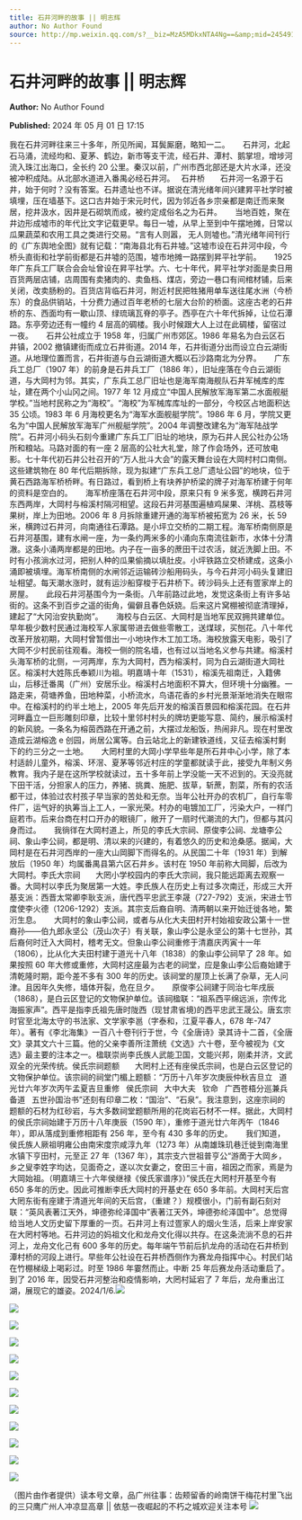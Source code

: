 ```yaml
---
title: 石井河畔的故事 || 明志辉
author: No Author Found
source: http://mp.weixin.qq.com/s?__biz=MzA5MDkxNTA4Ng==&amp;mid=2454915045&amp;idx=1&amp;sn=909b4459e299e1422224fd086d6b3cb6&amp;chksm=87a3cf84b0d44692cb37ffb353ffb24d8128beb0837cf76740d3e35179ab2b96653bcc01c722#rd
---
```


# 石井河畔的故事 || 明志辉

**Author:** No Author Found

**Published:** 2024 年 05 月 01 日 17:15

我在石井河畔往来三十多年，所见所闻，耳鬓厮磨，略知一二。      石井河，北起石马涌，流经均和、夏茅、鹤边，新市等支干流，经石井、潭村、鹅掌坦，增埗河流入珠江出海口，全长约 20 公里。秦汉以前，广州市西北部还是大片水泽，还没被冲积成陆。从北部水道进入番禺必经石井河。   石井桥       石井河一名源于石井，始于何时？没有答案。石井遗址也不详。据说在清光绪年间兴建昇平社学时被填埋，压在墙基下。这口古井始于宋元时代，因为邻近各乡宗亲都是南迁而来聚居，挖井汲水，因井是石砌筑而成，被约定成俗名之为石井。      当地百姓，聚在井边形成墟市的年代比文字记载更早。每日一墟，从早上至到中午摆地摊，日常以瓜果蔬菜和农用工具之类进行交易。“言有人则嚣，
无人则墟也。”清光绪年间刊行的《广东舆地全图》就有记载：“南海县北有石井墟。”这墟市设在石井河中段，今桥头直街和社学前街都是石井墟的范围，墟市地摊一路摆到昇平社学前。      1925 年广东兵工厂联合会会址曾设在昇平社学。六、七十年代，昇平社学对面是卖日用百货两层店铺，店周围有卖猪肉的、卖鱼档、煤店，旁边一巷口有间棺材铺，后来关闭，改卖肠粉的。百货店背临石井河，附近村民把牲猪用单车送往尾水洲（今桥东）的食品供销站，十分费力通过百年老桥的七层大台阶的桥面。这座古老的石井桥的东、西面均有一歇山顶、绿琉璃瓦脊的亭子。西亭在六十年代拆掉，让位石潭路。东亭旁边还有一幢约 4 层高的碉楼。我小时候跟大人上过在此碉楼，留宿过一夜。      石井公社成立于 1958 年，归属广州市郊区。1986 年易名为白云区石井镇，2002 撤镇建街而成立石井街道。2014 年，石井街道分出而设立白云湖街道。从地理位置而言，石井街道与白云湖街道大概以石沙路南北为分界。      广东兵工总厂（1907 年）的前身是石井兵工厂（1886 年），旧址座落在今白云湖街道，与大岡村为邻。其实，广东兵工总厂旧址也是海军南海舰队石井军械库的库址，建在两个小山冈之间。1977 年 12 月成立“中国人民解放军海军第二水面舰艇学校。”当地村民称之为“海校”。“海校”为军械库库址的一部分，今校区占地面积达 35 公顷。1983 年 6 月海校更名为“海军水面舰艇学院”。1986 年 6 月，学院又更名为“中国人民解放军海军广州舰艇学院”。2004 年调整改建名为“海军陆战学院”。石井河小码头石刻今重建广东兵工厂旧址的地块，原为石井人民公社办公场所和粮站。马路对面的有一座 2 层高的公社大礼堂，除了作会场外，还可放电影。七十年代初石井公社召开的“万人批斗大会”的露天舞台设在大岡村村口南侧。这些建筑物在 80 年代后期拆除，现为拟建“广东兵工总厂遗址公园”的地块，位于黄石西路海军桥桥畔。有日路过，看到桥上有块养护桥梁的牌子对海军桥建于何年的资料是空白的。      海军桥座落在石井河中段，原来只有 9 米多宽，横跨石井河东西两岸，大岡村与榕溪村隔河相望。这段石井河基围遍植鸡屎果、洋桃、荔枝等果树，岸上为田地。2006 年 8 月拆除重建开通的海军桥被拓宽为 26 米，长 59 米，横跨过石井河，向南通往石潭路。是小坪立交桥的二期工程。海军桥南侧原是石井河基围，建有水闸一座，为一条约两米多的小涌向东南流往新市，水体十分清澈。这条小涌两岸都是的田地。内子在一亩多的蔗田干过农活，就近洗脚上田。不时有小孩淌水过河，把别人种的瓜果偷摘以填肚皮。小坪铁路立交桥建成，这条小涌即被填埋。海军桥南侧的水闸邻近运输砖沙船用码头，与今石井河小码头复建旧址相望。每天潮水涨时，就有运沙船穿梭于石井桥下。砖沙码头上还有疍家岸上的房屋。      此段石井河基围今为一条街。八年前路过此地，发觉这条街上有许多站街的。这条不到百步之遥的街角，偏僻且春色妖娆。后来这片窝棚被彻底清理掉，建起了“大冈治安执勤岗”。      海校与白云区、大岡村是当地军民双拥共建单位。早年极少数村民通过海校军人家属带进去做些零散工，送煤球，买刨花。八十年代改革开放初期，大岡村曾暂借出一小地块作木工加工场。海校放露天电影，吸引了大岡不少村民前往观看。海校一侧的院名墙，也有过以当地名义参与共建。榕溪村头海军桥的北侧，一河两岸，东为大岡村，西为榕溪村，同为白云湖街道大岡社区。榕溪村大姓陈氏奉颖川为祖。明嘉靖十年（1531），榕溪先祖南迁，入籍佛山，后移迁番禺（广州）安居乐业。榕溪村占地面积不算大，但环境十分幽雅。一路走来，荷塘养鱼，田地种菜，小桥流水，鸟语花香的乡村光景渐渐地消失在眼帘中。在榕溪村的约半土地上，2005 年先后开发的榕溪百景园和榕溪花园。在石井河畔矗立一巨形雕刻印章，比较十里邻村村头的牌坊更能写意、简约，展示榕溪村的新风貌。一条名为榕茵西路在开通之前，大摆过龙船饭，热闹非凡。现在村里改造成云湖榕逸 e 创园，尚居公寓等。白云站北上的新建铁道线，又征去榕溪村剩下的约三分之一土地。      大罔村里的大岡小学早些年是所石井中心小学，除了本村适龄儿童外，榕溪、环滘、夏茅等邻近村庄的学童都就读于此，接受九年制义务教育。我内子是在这所学校就读过，五十多年前上学没能一天不迟到的。天没亮就下田干活，分担家人的压力，养猪、挑粪、施肥、拔草，斩蔗，割菜，所有的农活都干过，体验过农村孩子早当家的苦处和无奈。当年公社开办的农机厂，自行车零件厂，运气好的执筹当上工人，一家光荣。村办的电镀加工厂，污染大户，一样门庭若市。后来台商在村口开办的眼镜厂，敞开了一扇时代潮流的大门，但都与其闪身而过。      我徜徉在大岡村道上，所见的李氏大宗祠、原俊李公祠、龙塘李公祠、象山李公祠，都是明、清以来的兴建的，有着悠久的历史和沧桑感。据闻，大岡村是在石井河西岸的一座大山岡脚下而得名的。从民国二十年（1931 年）到解放后（1950 年）均属番禺县第六区石井乡。该村在 1950 年前称大岡脚，后改为大岡村。李氏大宗祠       大罔小学校园内的李氏大宗祠，我只能远距离去观察一番。大岡村以李氏为聚居第一大姓。李氏族人在历史上有过多次南迁，形成三大开基支派：西晋太常卿李耿支派，唐代西平忠武王李晟（727-792）支派，宋进士节度使李火德（1206-1292）支派。其宗支后裔自明、清两朝以来开始迁徙各地，繁洐生息。      大岡村的象山李公祠，或者与从化大夫田村开村始祖安政公第十一世裔孙——伯九郎永坚公（茂山次子）有关联，象山李公是永坚公的第十七世孙，其后裔何时迁入大岡村，稽考无文。但象山李公祠重修于清嘉庆丙寅十一年（1806），比从化大夫田村建于道光十八年（1838）的象山李公祠早了 28 年。如果按照 60 年大修或重修，大岡村这座最为古老的祠堂，应是象山李公后裔始建于清乾隆时期，距今差不多有 300 年的历史。该祠堂的屋顶上长满了杂草，无人问津。且因年久失修，墙体开裂，危在旦夕。      原俊李公祠建于同治七年戌辰（1868），是白云区登记的文物保护单位。该祠楹联：“祖系西平绵远派，宗传北海振家声”。西平是指李氏祖先唐时陇西（现甘肃省境)的西平忠武王晟公。唐玄宗时官至北海太守的书法家、文学家李邕（字泰和，江夏平春人，678 年-747 年）。著有《李北海集》一百八十卷刊行于世，今《全唐诗》录其诗十二首，《全唐文》录其文六十三篇。他的父亲李善所注萧统《文选》六十卷，至今被视为《文选》最主要的注本之一。楹联崇尚李氏族人武能卫国，文能兴邦，刚柔并济，文武双全的光荣传统。侯氏宗祠题额       大罔村上还有座侯氏宗祠，也是白云区登记的文物保护单位。该宗祠的祠堂门楣上题额：“万历十八年岁次庚辰仲秋吉旦立   道光廿六年岁次丙午孟夏吉旦重修   侯氏宗祠   大中大夫   钦命   广西苍梧分巡兼兵备道   五世孙国治书”还刻有印章二枚：“国治”、“石泉”。我注意到，这座宗祠的题额的石材为红砂岩，与大多数祠堂题额所用的花岗岩石材不一样。据此，大岡村的侯氏宗祠始建于万历十八年庚辰（1590 年），重修于道光廿六年丙午（1846 年），即从落成到重修相距有 256 年，至今有 430 多年的历史。      我们知道，侯氏族人厥祖明雍公由南宋度宗咸淳九年（1273 年）从南雄珠玑巷迁徙到南海里水镇下亨田村，元至正 27 年（1367 年），其宗支六世祖普亨公“游啇于大岡乡，乡之叟李姓字均达，见面奇之，遂以次女妻之，奁田三十亩，祖因之而家，焉是为大岡始祖。（明嘉靖三十六年侯继禄《侯氏家谱序》）”侯氏在大罔村开基至今有 650 多年的历史。因此可推断李氏大岡村的开基史在 650 多年前。大岡村天后宫大罔东街有座建于清道光年间的天后宫，（重建？）规模很小，门前有副石刻对联：“英风表著江天外，坤德弥纶泽国中”表著江天外，坤德弥纶泽国中”。总觉得给当地人文历史留下厚重的一页。石井河上有过疍家人的烟火生活，后来上岸安家在大罔村等地。石井河边的妈祖文化和龙舟文化得以共存。在这条流淌不息的石井河上，龙舟文化己有 600 多年的历史。每年端午节前后扒龙舟的活动在石井桥到潭村桥的河段上进行。早些年公社设在石井桥西侧作为赛龙舟指挥中心。村民们站在竹棚梯级上喝彩过。时至 1986 年霎然而止。中断 25 年后赛龙舟活动重启了。到了 2016 年，因受石井河整治和疫情影响，大罔村延宕了 7 年后，龙舟重出江湖，展现它的雄姿。2024/1/6.![](https://mmbiz.qpic.cn/mmbiz_jpg/PJWG74pLsMZiaAZpibpAtcWibv8VIRJ46iaZ1aqm3TicQICJc02nrph1BGNHLTl7ibxMxyQnd9l5WzOkJMzgcSNXnGDw/640?from=appmsg)

![](https://mmbiz.qpic.cn/mmbiz_gif/Ljib4So7yuWgTRnJNwP3C2KVXxnyG3rBYtxthWEBawLYghHUOoSnzgUNIepwBNndPmL463dmzCVlkTiaib20NAL6Q/640?wx_fmt=gif&from=appmsg)

![](https://mmbiz.qpic.cn/mmbiz_jpg/PJWG74pLsMZiaAZpibpAtcWibv8VIRJ46iaZIB0yg26lpHiacZDDBeTsEL0ibDiaMcskDpJia6TpVicobbv7W7reN1X6V2A/640?from=appmsg)

![](https://mmbiz.qpic.cn/mmbiz_jpg/PJWG74pLsMZiaAZpibpAtcWibv8VIRJ46iaZEEdTGkOTEZBnMFmUy2PUTDvgz0LjD8xZJxMlJeHjdAhzJK9JAibELSw/640?from=appmsg)

![](https://mmbiz.qpic.cn/mmbiz_png/bL2iaicTYdZn7xzxia26YkFQXxhBhs4AiaibpFxjLg25s3xXepFiclPBeEQSxshcdGlO3icTPUsFjfxXLXCtQVa7Mxl8A/640?wx_fmt=png&from=appmsg)

![](https://mmbiz.qpic.cn/mmbiz_jpg/PJWG74pLsMZiaAZpibpAtcWibv8VIRJ46iaZowkfSPeDiaWfFI6JtqdluG4wY63tsaicqlXJetbfasJpzcWALRzLDRRw/640?from=appmsg)

![](https://mmbiz.qpic.cn/mmbiz_png/bL2iaicTYdZn58TUatmtGKf3xjibPictCIWarr6xrjHQ9iaReVsC03ntFSXGPYn3z56k39HalwRhmfGusWkDVvQhnQA/640?wx_fmt=png&from=appmsg)

![](https://mmbiz.qpic.cn/mmbiz_png/bL2iaicTYdZn58TUatmtGKf3xjibPictCIWaiaqPFT8SlLicbeFahdM7arAiaoje300YdiaI9wCXSOjLZXPDkXE5LL4j1Q/640?wx_fmt=png&from=appmsg)

![](https://mmbiz.qpic.cn/mmbiz_jpg/PJWG74pLsMZiaAZpibpAtcWibv8VIRJ46iaZbOz67bnW2vMibzRkKu1fvOCWcOUiaS8UJAjmIKUBpqO5YXESibvb4Xyyw/640?from=appmsg)

![](https://mmbiz.qpic.cn/mmbiz_png/bL2iaicTYdZn6F8Hxll5jPXsYmGj4ia8JO1BCO1dMKSyELibia9m6FwoTntGQSdjhyGHgPCz6RHQA65dia5tOGWIp4jg/640?wx_fmt=png&from=appmsg)

![](https://mmbiz.qpic.cn/mmbiz_jpg/PJWG74pLsMZiaAZpibpAtcWibv8VIRJ46iaZ0GEI9AvSniasT69jjmrDoJuibaKI3ZroKpXu8byh8cA2iaX60W5VntqyQ/640?from=appmsg)

![](https://mmbiz.qpic.cn/mmbiz_gif/bL2iaicTYdZn4TDynqXEtuCJJTzfOwEzbqIwVBqhwvQBgTojIRkll32QeQWrG4a8iacaABf6jA8ZUYEnZrb5EJicpg/640?wx_fmt=gif&from=appmsg)

（图片由作者提供）读本号文章，品广州往事：齿颊留香的岭南饼干梅花村里飞出的三只鹰广州人冲凉显高章 || 依慈一夜崛起的不朽之城欢迎关注本号
![](https://mmbiz.qpic.cn/mmbiz_gif/PJWG74pLsMY4kze1RswORlwIruFfBicEYeomLV8Tjs3AO8zO5OIk2usXQ2wZOicfrAxou4MXF2OLDPUcfQiafn3SA/640?wx_fmt=gif&tp=webp&wxfrom=5&wx_lazy=1)

